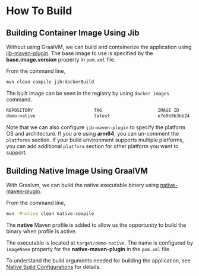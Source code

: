 # How To Build

## Building Container Image Using Jib

Without using GraalVM, we can build and containerize the application using [jib-maven-plugin](https://github.com/GoogleContainerTools/jib/tree/master/jib-maven-plugin).
The base image to use is specified by the **base.image.version** property in `pom.xml` file.

From the command line,

```bash
mvn clean compile jib:dockerBuild
```

The built image can be seen in the registry by using `docker images` command.

```bash
REPOSITORY                       TAG                     IMAGE ID       CREATED          SIZE
demo-native                      latest                  e7e0b9b3bb24   7 seconds ago    297MB
```

Note that we can also configure `jib-maven-plugin` to specify the platform OS and architecture. If you are using **arm64**, you can un-comment the `platforms` section. If your build environment supports multiple platforms, you can add additional `platform` section for other platform you want to support.



## Building Native Image Using GraalVM

With Graalvm, we can build the native executable binary using [native-maven-plugin](https://graalvm.github.io/native-build-tools/latest/maven-plugin.html).

From the command line,

```bash
mvn -Pnative clean native:compile
```

The **native** Maven profile is added to allow us the opportunity to build the binary when profile is active.

The executable is located at `target/demo-native`. The name is configured by `imageName` property for the **native-maven-plugin** in the `pom.xml` file.

To understand the build arguments needed for building the application, see [Native Build Configurations](./native.md) for details.


<br>
